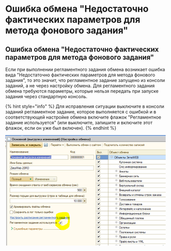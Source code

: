 # Ошибка обмена "Недостаточно фактических параметров для метода фонового задания"

## Ошибка обмена "Недостаточно фактических параметров для метода фонового задания"

Если при выполнении регламентного задания обмена возникает ошибка вида "Недостаточно фактических параметров для метода фонового задания", то это значит, что регламентное задание запущено из консоли заданий, а не через настройку обмена. Для регламентного задания обмена требуются параметры, которые нельзя передать при запуске задания через стандартную консоль.

{% hint style="info" %}
Для исправления ситуации выключите в консоли заданий регламентное задание, которое выполняется с ошибкой и в соответствующей настройке обмена включите флажок "Регламентное задание используется" \(или выключите, запишите и включите этот флажок, если он уже был включен\).
{% endhint %}

![](../.gitbook/assets/image%20%28402%29.png)

